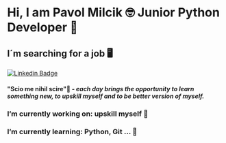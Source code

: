 # Hi, I am Pavol Milcik :nerd_face: Junior Python Developer :snake: 

## I´m searching for a job :desktop_computer:

[![Linkedin Badge](https://img.shields.io/badge/LinkedIn-0077B5?style=for-the-badge&logo=linkedin&logoColor=white)](https://www.linkedin.com/in/pavol-mil%C4%8D%C3%ADk-422794170/)

#### "**Scio me nihil scire**"📖 *- each day brings the opportunity to learn something new, to upskill myself and to be better version of myself.*

### I’m currently working on: upskill myself :brain:
### I’m currently learning: Python, Git ... :battery:
